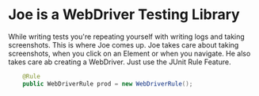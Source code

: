 # Joe is a WebDriver Testing Library
While writing tests you're repeating yourself with writing logs and taking screenshots. This is where Joe comes up. 
Joe takes care about taking screenshots, when you click on an Element or when you navigate.
He also takes care ab creating a WebDriver. Just use the JUnit Rule Feature.
```java
    @Rule
    public WebDriverRule prod = new WebDriverRule();
```

